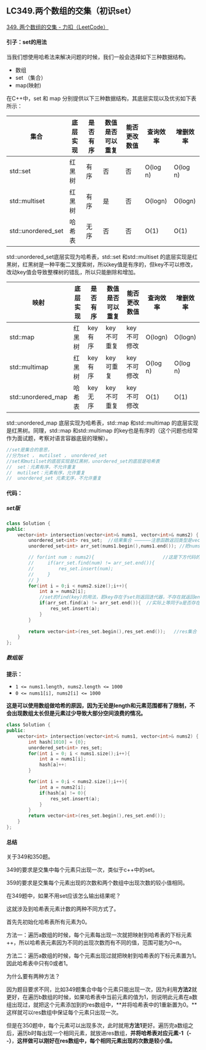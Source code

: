 ## LC349.两个数组的交集（初识set）

[349. 两个数组的交集 - 力扣（LeetCode）](https://leetcode.cn/problems/intersection-of-two-arrays/)

#### 引子：set的用法

当我们想使用哈希法来解决问题的时候，我们一般会选择如下三种数据结构。

- 数组
- set （集合）
- map(映射)



在C++中，set 和 map 分别提供以下三种数据结构，其底层实现以及优劣如下表所示：

| 集合               | 底层实现 | 是否有序 | 数值是否可以重复 | 能否更改数值 | 查询效率 | 增删效率 |
| ------------------ | -------- | -------- | ---------------- | ------------ | -------- | -------- |
| std::set           | 红黑树   | 有序     | 否               | 否           | O(log n) | O(log n) |
| std::multiset      | 红黑树   | 有序     | 是               | 否           | O(logn)  | O(logn)  |
| std::unordered_set | 哈希表   | 无序     | 否               | 否           | O(1)     | O(1)     |

std::unordered_set底层实现为哈希表，std::set 和std::multiset 的底层实现是红黑树，红黑树是一种平衡二叉搜索树，所以key值是有序的，但key不可以修改，改动key值会导致整棵树的错乱，所以只能删除和增加。



| 映射               | 底层实现 | 是否有序 | 数值是否可以重复 | 能否更改数值 | 查询效率 | 增删效率 |
| ------------------ | -------- | -------- | ---------------- | ------------ | -------- | -------- |
| std::map           | 红黑树   | key有序  | key不可重复      | key不可修改  | O(logn)  | O(logn)  |
| std::multimap      | 红黑树   | key有序  | key可重复        | key不可修改  | O(log n) | O(log n) |
| std::unordered_map | 哈希表   | key无序  | key不可重复      | key不可修改  | O(1)     | O(1)     |

std::unordered_map 底层实现为哈希表，std::map 和std::multimap 的底层实现是红黑树。同理，std::map 和std::multimap 的key也是有序的（这个问题也经常作为面试题，考察对语言容器底层的理解）。



```c++
//set是集合的意思，
//分为set ， mutilset ， unordered_set
//set和mutilset的底层实现是红黑树，unordered_set的底层是哈希表
//	set：元素有序，不允许重复
//	mutilset：元素有序，允许重复
//	unordered_set 元素无序，不允许重复
```



#### 代码：

##### set版

```c++
class Solution {
public:
    vector<int> intersection(vector<int>& nums1, vector<int>& nums2) {
        unordered_set<int> res_set;  //结果集合 ——————注意函数返回类型是vector，所以最后要vector化res集合
        unordered_set<int> arr_set(nums1.begin(),nums1.end()); //把nums1集合化，

        // for(int num : nums2){                         //这是下方代码的简写版（加深理解）
        //     if(arr_set.find(num) != arr_set.end()){
        //         res_set.insert(num);
        //     }
        // }
        for(int i = 0;i < nums2.size();i++){
            int a = nums2[i];
            //set的find(key)的用法，若key存在于set则返回迭代器，不存在就返回end()
            if(arr_set.find(a) != arr_set.end()){  //实际上等同于a是否存在，若存在就将a插入与res集合里
                res_set.insert(a);
            }
        }
        
        return vector<int>(res_set.begin(),res_set.end());   //res集合 vector化
    }
};
```





##### 数组版

**提示：**

- `1 <= nums1.length, nums2.length <= 1000`
- `0 <= nums1[i], nums2[i] <= 1000`

 **这是可以使用数组做哈希的原因，因为无论是length和元素范围都有了限制，不会出现数组太长但是元素过少导致大部分空间浪费的情况。**

```c++
class Solution {
public:
    vector<int> intersection(vector<int>& nums1, vector<int>& nums2) {
        int hash[1010] = {0};
        unordered_set<int> res_set;
        for(int i = 0; i < nums1.size();i++){
            int a = nums1[i];
            hash[a]++:
        }

        for(int i = 0;i < nums2.size();i++){
            int a = nums2[i];
            if(hash[a] != 0){
                res_set.insert(a);
            }
        }
        return vector<int>(res_set.begin(),res_set.end());
    }
};
```



#### 总结

关于349和350题。

349的要求是交集中每个元素只出现一次，类似于c++中的set。

359的要求是交集每个元素出现的次数和两个数组中出现次数的较小值相同。



在349题中，如果不用set应该怎么输出结果呢？



这就涉及到哈希表元素计数的两种不同方式了。

首先先初始化哈希表所有元素为0。

方法一：遍历a数组的时候，每个元素每出现一次就把映射到哈希表的下标元素++，所以哈希表元素因为不同的出现次数而有不同的值，范围可能为0~n。

方法二：遍历a数组的时候，每个元素出现过就把映射到哈希表的下标元素置为1。因此哈希表中只有0或者1。



为什么要有两种方法？

因为题目要求不同，比如349题集合中每个元素只能出现一次，因为利用**方法2**就更好，在遍历b数组的时候，如果哈希表中当前元素的值为1，则说明此元素在a数组出现过，就把这个元素添加到的res数组中，**并将哈希表中的1重新置为0。**这样就可以res数组中保证每个元素只出现一次。

但是在350题中，每个元素可以出现多次，此时就用**方法1**更好。遍历完a数组之后，遍历b时每出现一个相同元素，就放进res数组，**并将哈希表对应元素-1（--）**，**这样做可以刚好在res数组中，每个相同元素出现的次数是较小值。**
